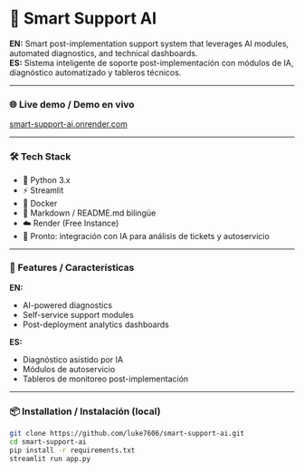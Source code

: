 # 🤖 Smart Support AI

**EN:** Smart post-implementation support system that leverages AI modules, automated diagnostics, and technical dashboards.  
**ES:** Sistema inteligente de soporte post-implementación con módulos de IA, diagnóstico automatizado y tableros técnicos.

---

### 🌐 Live demo / Demo en vivo

[smart-support-ai.onrender.com](https://smart-support-ai.onrender.com)

---

### 🛠️ Tech Stack

- 🐍 Python 3.x  
- ⚡ Streamlit  
- 🐳 Docker  
- 📄 Markdown / README.md bilingüe  
- ☁️ Render (Free Instance)  
- 🧪 Pronto: integración con IA para análisis de tickets y autoservicio

---

### 🚀 Features / Características

**EN:**
- AI-powered diagnostics
- Self-service support modules
- Post-deployment analytics dashboards

**ES:**
- Diagnóstico asistido por IA
- Módulos de autoservicio
- Tableros de monitoreo post-implementación

---

### 📦 Installation / Instalación (local)

```bash
git clone https://github.com/luke7606/smart-support-ai.git
cd smart-support-ai
pip install -r requirements.txt
streamlit run app.py

